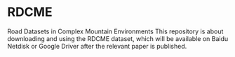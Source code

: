 # RDCME
Road Datasets in Complex Mountain Environments
This repository is about downloading and using the RDCME dataset, which will be available on Baidu Netdisk or Google Driver after the relevant paper is published.
